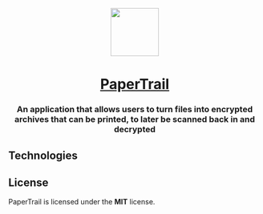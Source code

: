 <p align="center">
  <a href="https://github.com/papertrail-app/papertrail">
    <img src="https://avatars.githubusercontent.com/u/161344602?s=200&v=4" height="96">
    <h1 align="center">PaperTrail</h1>
  </a>
</p>

<h3 align="center">
  An application that allows users to turn files into encrypted archives that can be printed, to later be scanned back in and decrypted
</h3>

<!-- <p align="center">
    <a href="link"><strong>Title</strong></a>  ·
    <a href="link"><strong>Title</strong></a>  ·
    <a href="link"><strong>Title</strong></a>  ·
    <a href="link"><strong>Title</strong></a> 
</p>
<br/> -->

<!-- Instructions on how to try the application out -->

## Technologies

<!-- Technologies app is built with -->

## License

PaperTrail is licensed under the **MIT** license.
